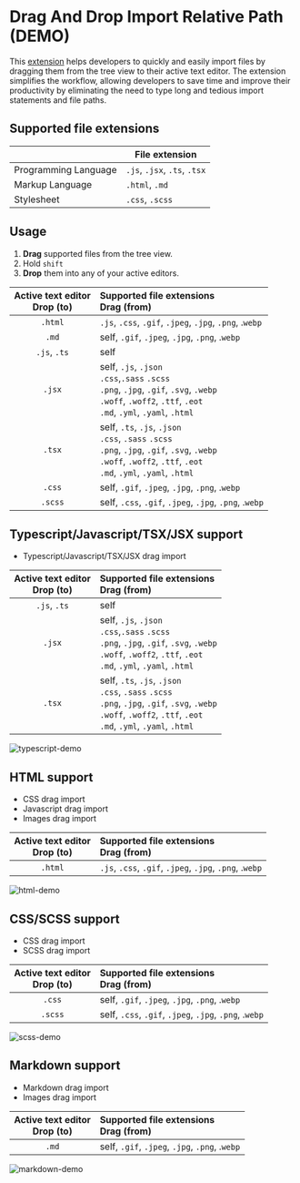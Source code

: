 # Drag And Drop Import Relative Path (DEMO)

This [extension] helps developers to quickly and easily import files by dragging them from the tree view to their active text editor. The extension simplifies the workflow, allowing developers to save time and improve their productivity by eliminating the need to type long and tedious import statements and file paths.

[extension]: https://marketplace.visualstudio.com/VSCode

## Supported file extensions

|                      | File extension               |
| -------------------- | ---------------------------- |
| Programming Language | `.js`, `.jsx`, `.ts`, `.tsx` |
| Markup Language      | `.html`, `.md`               |
| Stylesheet           | `.css`, `.scss`              |

## Usage

1. **Drag** supported files from the tree view.
1. Hold `shift`
1. **Drop** them into any of your active editors.

| Active text editor <br> Drop (to) | Supported file extensions <br> Drag (from)                                                                                                                                |
| :-------------------------------: | :------------------------------------------------------------------------------------------------------------------------------------------------------------------------ |
|              `.html`              | `.js`, `.css`, `.gif`, `.jpeg`, `.jpg`, `.png`, .`webp`                                                                                                                   |
|               `.md`               | self, `.gif`, `.jpeg`, `.jpg`, `.png`, .`webp`                                                                                                                            |
|           `.js`, `.ts`            | self                                                                                                                                                                      |
|              `.jsx`               | self, `.js`, `.json`<br>`.css`,`.sass` `.scss`<br>`.png`, `.jpg`, `.gif`, `.svg`, `.webp`<br>`.woff`, `.woff2`, `.ttf`, `.eot`<br>`.md`, `.yml`, `.yaml`, `.html`         |
|              `.tsx`               | self, `.ts`, `.js`, `.json`<br>`.css`, `.sass` `.scss`<br>`.png`, `.jpg`, `.gif`, `.svg`, `.webp`<br>`.woff`, `.woff2`, `.ttf`, `.eot`<br>`.md`, `.yml`, `.yaml`, `.html` |
|              `.css`               | self, `.gif`, `.jpeg`, `.jpg`, `.png`, .`webp`                                                                                                                            |
|              `.scss`              | self, `.css`, `.gif`, `.jpeg`, `.jpg`, `.png`, .`webp`                                                                                                                    |

## Typescript/Javascript/TSX/JSX support

- Typescript/Javascript/TSX/JSX drag import

| Active text editor <br> Drop (to) | Supported file extensions <br> Drag (from)                                                                                                                                |
| :-------------------------------: | :------------------------------------------------------------------------------------------------------------------------------------------------------------------------ |
|           `.js`, `.ts`            | self                                                                                                                                                                      |
|              `.jsx`               | self, `.js`, `.json`<br>`.css`,`.sass` `.scss`<br>`.png`, `.jpg`, `.gif`, `.svg`, `.webp`<br>`.woff`, `.woff2`, `.ttf`, `.eot`<br>`.md`, `.yml`, `.yaml`, `.html`         |
|              `.tsx`               | self, `.ts`, `.js`, `.json`<br>`.css`, `.sass` `.scss`<br>`.png`, `.jpg`, `.gif`, `.svg`, `.webp`<br>`.woff`, `.woff2`, `.ttf`, `.eot`<br>`.md`, `.yml`, `.yaml`, `.html` |

![typescript-demo](https://res.cloudinary.com/october7/image/upload/github/drag-import-relative-path/typescript-demo.gif 'Drag and drop import relative path typescript demo')

## HTML support

- CSS drag import
- Javascript drag import
- Images drag import

| Active text editor <br> Drop (to) | Supported file extensions <br> Drag (from)              |
| :-------------------------------: | :------------------------------------------------------ |
|              `.html`              | `.js`, `.css`, `.gif`, `.jpeg`, `.jpg`, `.png`, .`webp` |

![html-demo](https://res.cloudinary.com/october7/image/upload/github/drag-import-relative-path/html-demo.gif 'Drag and drop import relative path html demo')

## CSS/SCSS support

- CSS drag import
- SCSS drag import

| Active text editor <br> Drop (to) | Supported file extensions <br> Drag (from)             |
| :-------------------------------: | :----------------------------------------------------- |
|              `.css`               | self, `.gif`, `.jpeg`, `.jpg`, `.png`, .`webp`         |
|              `.scss`              | self, `.css`, `.gif`, `.jpeg`, `.jpg`, `.png`, .`webp` |

![scss-demo](https://res.cloudinary.com/october7/image/upload/github/drag-import-relative-path/scss-demo.gif 'Drag and drop import relative path scss demo')

## Markdown support

- Markdown drag import
- Images drag import

| Active text editor <br> Drop (to) | Supported file extensions <br> Drag (from)     |
| :-------------------------------: | :--------------------------------------------- |
|               `.md`               | self, `.gif`, `.jpeg`, `.jpg`, `.png`, .`webp` |

![markdown-demo](https://res.cloudinary.com/october7/image/upload/github/drag-import-relative-path/markdown-demo.gif 'Drag and drop import relative path markdown demo')
